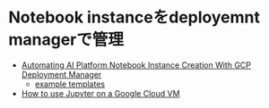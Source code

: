 # Notebook instanceをdeployemnt managerで管理

- [Automating AI Platform Notebook Instance Creation With GCP Deployment Manager](https://blog.kovalevskyi.com/automating-ai-platform-notebook-instance-creation-with-gcp-deployment-manager-d4f704c786d1)
  - [example templates](https://github.com/b0noI/ai-platform-samples/tree/deployment_manager/notebooks/deployment-manager)
- [How to use Jupyter on a Google Cloud VM](https://towardsdatascience.com/how-to-use-jupyter-on-a-google-cloud-vm-5ba1b473f4c2)
